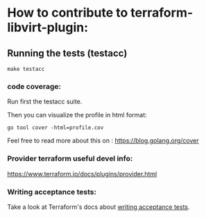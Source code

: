 # How to contribute to terraform-libvirt-plugin:

## Running the tests (testacc)

```
make testacc
```

### code coverage:

Run first the testacc suite.

Then you can visualize the profile in html format:

```golang
go tool cover -html=profile.cov
```

Feel free to read more about this on : https://blog.golang.org/cover

### Provider terraform useful devel info:

https://www.terraform.io/docs/plugins/provider.html

### Writing acceptance tests:

Take a look at Terraform's docs about [writing acceptance tests](https://github.com/hashicorp/terraform/blob/master/.github/CONTRIBUTING.md#writing-an-acceptance-test).
